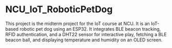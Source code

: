 # NCU_IoT_RoboticPetDog
This project is the midterm project for the IoT course at NCU. It is an IoT-based robotic pet dog using an ESP32. It integrates BLE beacon tracking, RFID authentication, and a DHT22 sensor for interactive play, fetching a BLE beacon ball, and displaying temperature and humidity on an OLED screen.
